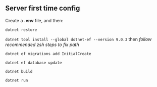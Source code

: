 ## Server first time config

Create a **.env** file, and then:

`dotnet restore`

`dotnet tool install --global dotnet-ef --version 9.0.3` then _follow recommended zsh steps to fix path_

`dotnet ef migrations add InitialCreate`

`dotnet ef database update`

`dotnet build`

`dotnet run`
